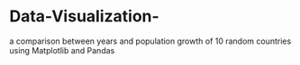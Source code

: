 # Data-Visualization-
a comparison between years and population growth of 10 random countries using Matplotlib and Pandas
